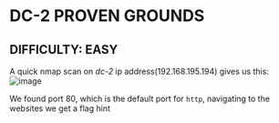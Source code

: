 # DC-2 PROVEN GROUNDS
**DIFFICULTY: EASY**
-
A quick nmap scan on *dc-2* ip address(192.168.195.194) gives us this:
![image](https://sec-fortress.github.io/posts/pg/images/dc1.png)

We found port 80, which is the default port for `http`, navigating to the websites we get a flag hint
